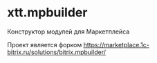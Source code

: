 # xtt.mpbuilder
Конструктор модулей для Маркетплейса

Проект является форком https://marketplace.1c-bitrix.ru/solutions/bitrix.mpbuilder/
